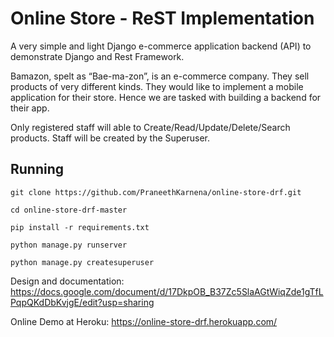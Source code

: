 # Online Store - ReST Implementation

A very simple and light Django e-commerce application backend (API) to demonstrate Django and Rest Framework.

Bamazon, spelt as “Bae-ma-zon”, is an e-commerce company. They sell products of very different kinds. They would like to implement a mobile application for their store. Hence we are tasked with building a backend for their app.

Only registered staff will able to Create/Read/Update/Delete/Search products.
Staff will be created by the Superuser.

## Running

`git clone https://github.com/PraneethKarnena/online-store-drf.git`

`cd online-store-drf-master`

`pip install -r requirements.txt`

`python manage.py runserver`

`python manage.py createsuperuser`



Design and documentation: https://docs.google.com/document/d/17DkpOB_B37Zc5SlaAGtWiqZde1gTfLPqpQKdDbKvjgE/edit?usp=sharing

Online Demo at Heroku: https://online-store-drf.herokuapp.com/